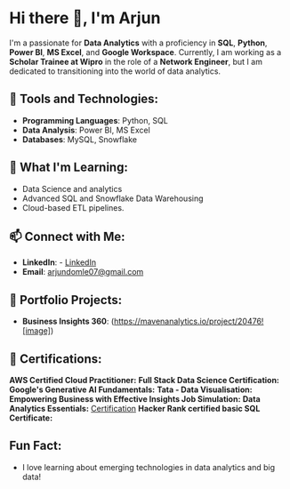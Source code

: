 # Hi there 👋, I'm Arjun

I'm a passionate for **Data Analytics** with a proficiency in **SQL**, **Python**, **Power BI**, **MS Excel**, and **Google Workspace**. Currently, I am working as a **Scholar Trainee at Wipro** in the role of a **Network Engineer**, but I am dedicated to transitioning into the world of data analytics.

## 🔧 Tools and Technologies:
- **Programming Languages**: Python, SQL
- **Data Analysis**: Power BI, MS Excel
- **Databases**: MySQL, Snowflake

## 🌱 What I'm Learning:
- Data Science and analytics
- Advanced SQL and Snowflake Data Warehousing
- Cloud-based ETL pipelines.

## 📫 Connect with Me:
- **LinkedIn**: - [LinkedIn](https://www.linkedin.com/in/arjun-domle/![image])
- **Email**: arjundomle07@gmail.com

## 💼 Portfolio Projects:
- **Business Insights 360**: (https://mavenanalytics.io/project/20476![image])

## 💼 Certifications:
**AWS Certified Cloud Practitioner:** [](https://www.credly.com/badges/368b1937-0909-40df-a8eb-b23d290cbecf![image])
**Full Stack Data Science Certification:** [](https://certificates.almabetter.com/en/verify/33434859186256![image])
**Google's Generative AI Fundamentals:** [](https://partner.cloudskillsboost.google/public_profiles/31cc682c-66c9-4080-9249-28ddd27cea02/badges/4869017![image])
**Tata - Data Visualisation: Empowering Business with Effective Insights Job Simulation:** [](https://forage-uploads-prod.s3.amazonaws.com/completion-certificates/Tata/MyXvBcppsW2FkNYCX_Tata_uv6P3wPS6LfKbaB67_1695921692227_completion_certificate.pdf)
**Data Analytics Essentials:** [Certification](https://www.credly.com/badges/a406e821-fa66-4fb8-9df1-57311442aa1f/linked_in_profile)
**Hacker Rank certified basic SQL Certificate:** [](https://www.hackerrank.com/certificates/9c8f8a165116)

## Fun Fact: 
- I love learning about emerging technologies in data analytics and big data!

